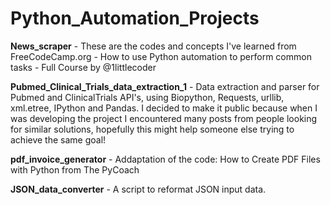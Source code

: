 # Python_Automation_Projects

**News_scraper** - These are the codes and concepts I've learned from FreeCodeCamp.org - How to use Python automation to perform common tasks - Full Course by @1littlecoder

**Pubmed_Clinical_Trials_data_extraction_1** - Data extraction and parser for Pubmed and ClinicalTrials API's, using Biopython, Requests, urllib, xml.etree, IPython and Pandas. I decided to make it public because when I was developing the project I encountered many posts from people looking for similar solutions, hopefully this might help someone else trying to achieve the same goal!

**pdf_invoice_generator** - Addaptation of the code: How to Create PDF Files with Python from The PyCoach

**JSON_data_converter** - A script to reformat JSON input data.
